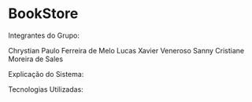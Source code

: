 # BookStore

Integrantes do Grupo:

Chrystian Paulo Ferreira de Melo
Lucas Xavier Veneroso
Sanny Cristiane Moreira de Sales

Explicação do Sistema:

Tecnologias Utilizadas:
